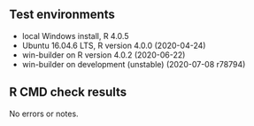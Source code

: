 ## Test environments
* local Windows install, R 4.0.5
* Ubuntu 16.04.6 LTS, R version 4.0.0 (2020-04-24)
* win-builder on R version 4.0.2 (2020-06-22)
* win-builder on development (unstable) (2020-07-08 r78794)

## R CMD check results
No errors or notes.
